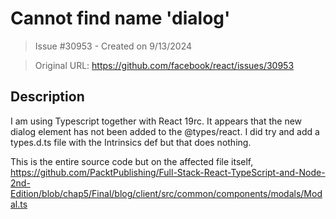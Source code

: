 # Cannot find name 'dialog'

> Issue #30953 - Created on 9/13/2024

> Original URL: https://github.com/facebook/react/issues/30953

## Description

I am using Typescript together with React 19rc. It appears that the new dialog element has not been added to the @types/react. I did try and add a types.d.ts file with the Intrinsics def but that does nothing.

This is the entire source code but on the affected file itself, https://github.com/PacktPublishing/Full-Stack-React-TypeScript-and-Node-2nd-Edition/blob/chap5/Final/blog/client/src/common/components/modals/Modal.ts

